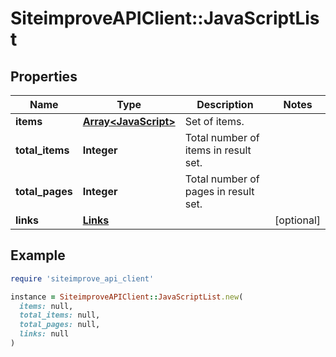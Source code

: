 # SiteimproveAPIClient::JavaScriptList

## Properties

| Name | Type | Description | Notes |
| ---- | ---- | ----------- | ----- |
| **items** | [**Array&lt;JavaScript&gt;**](JavaScript.md) | Set of items. |  |
| **total_items** | **Integer** | Total number of items in result set. |  |
| **total_pages** | **Integer** | Total number of pages in result set. |  |
| **links** | [**Links**](Links.md) |  | [optional] |

## Example

```ruby
require 'siteimprove_api_client'

instance = SiteimproveAPIClient::JavaScriptList.new(
  items: null,
  total_items: null,
  total_pages: null,
  links: null
)
```

